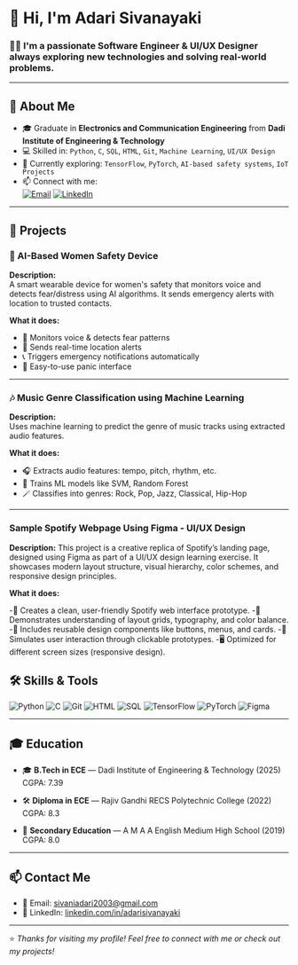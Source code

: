   # 👋 Hi, I'm Adari Sivanayaki

### 👩‍💻 I'm a passionate **Software Engineer** & **UI/UX Designer** always exploring new technologies and solving real-world problems.

---

## 🚀 About Me

- 🎓 Graduate in **Electronics and Communication Engineering** from **Dadi Institute of Engineering & Technology**
- 💻 Skilled in: `Python`, `C`, `SQL`, `HTML`, `Git`, `Machine Learning`, `UI/UX Design`
- 🌱 Currently exploring: `TensorFlow`, `PyTorch`, `AI-based safety systems`, `IoT Projects`
- 📫 Connect with me:  
  [![Email](https://img.shields.io/badge/Email-sivaniadari2003@gmail.com-red?style=flat-square&logo=gmail)](mailto:sivaniadari2003@gmail.com)
  [![LinkedIn](https://img.shields.io/badge/LinkedIn-Adari%20Sivanayaki-blue?style=flat-square&logo=linkedin)](https://linkedin.com/in/adarisivanayaki)

---

## 💼 Projects

### 🔐 AI-Based Women Safety Device

**Description:**  
A smart wearable device for women's safety that monitors voice and detects fear/distress using AI algorithms. It sends emergency alerts with location to trusted contacts.

**What it does:**
- 🎤 Monitors voice & detects fear patterns
- 📍 Sends real-time location alerts
- 📞 Triggers emergency notifications automatically
- 🔘 Easy-to-use panic interface

---

### 🎶 Music Genre Classification using Machine Learning

**Description:**  
Uses machine learning to predict the genre of music tracks using extracted audio features.

**What it does:**
- 🎧 Extracts audio features: tempo, pitch, rhythm, etc.
- 🧠 Trains ML models like SVM, Random Forest
- 🪄 Classifies into genres: Rock, Pop, Jazz, Classical, Hip-Hop

---

### Sample Spotify Webpage Using Figma - UI/UX Design

**Description:**
This project is a creative replica of Spotify’s landing page, designed using Figma as part of a UI/UX design learning exercise. It showcases modern layout structure, visual hierarchy, color schemes, and responsive design principles.

**What it does:**

-📱 Creates a clean, user-friendly Spotify web interface prototype.
-🎨 Demonstrates understanding of layout grids, typography, and color balance.
-🧩 Includes reusable design components like buttons, menus, and cards.
-🔄 Simulates user interaction through clickable prototypes.
-🖥️ Optimized for different screen sizes (responsive design).


## 🛠️ Skills & Tools

![Python](https://img.shields.io/badge/-Python-3776AB?style=flat-square&logo=python&logoColor=white)
![C](https://img.shields.io/badge/-C-00599C?style=flat-square&logo=c&logoColor=white)
![Git](https://img.shields.io/badge/-Git-F05032?style=flat-square&logo=git&logoColor=white)
![HTML](https://img.shields.io/badge/-HTML5-E34F26?style=flat-square&logo=html5&logoColor=white)
![SQL](https://img.shields.io/badge/-SQL-4479A1?style=flat-square&logo=mysql&logoColor=white)
![TensorFlow](https://img.shields.io/badge/-TensorFlow-FF6F00?style=flat-square&logo=tensorflow&logoColor=white)
![PyTorch](https://img.shields.io/badge/-PyTorch-EE4C2C?style=flat-square&logo=pytorch&logoColor=white)
![Figma](https://img.shields.io/badge/-Figma-F24E1E?style=flat-square&logo=figma&logoColor=white)

---

## 🎓 Education

- 🎓 **B.Tech in ECE** — Dadi Institute of Engineering & Technology (2025)  
  CGPA: 7.39

- 🛠️ **Diploma in ECE** — Rajiv Gandhi RECS Polytechnic College (2022)  
  CGPA: 8.3

- 📘 **Secondary Education** — A M A A English Medium High School (2019)  
  CGPA: 8.0

---

## 📫 Contact Me

- 📧 Email: sivaniadari2003@gmail.com  
- 💼 LinkedIn: [linkedin.com/in/adarisivanayaki](https://linkedin.com/in/adarisivanayaki)

---

⭐ *Thanks for visiting my profile! Feel free to connect with me or check out my projects!*
